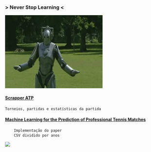### > Never Stop Learning <
![](https://raw.githubusercontent.com/suzanaph/predicao-em-jogos-de-tenis/master/robotgif.gif)


#### [Scrapper ATP](https://github.com/serve-and-volley/atp-world-tour-tennis-data) 
    Torneios, partidas e estatísticas da partida
    
#### [Machine Learning for the Prediction of Professional Tennis Matches](https://github.com/okh1/tennis-prediction)
        Implementação do paper
        CSV dividido por anos




![](https://github.com/suzanaph/predicao-em-jogos-de-tenis/blob/master/djokovic.gif?raw=true)


